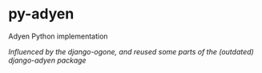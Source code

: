 py-adyen
========

Adyen Python implementation

*Influenced by the django-ogone, and reused some parts of the (outdated) django-adyen package*